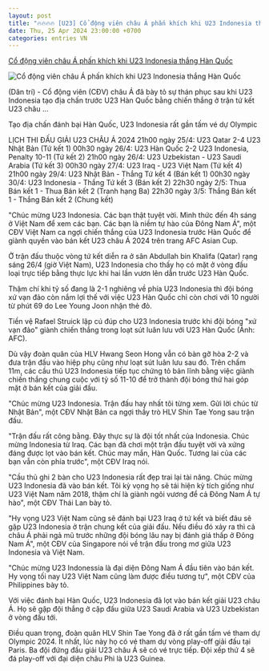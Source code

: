 ```yaml
---
layout: post
title: "🔥🔥🔥🔥 [U23] Cổ động viên châu Á phấn khích khi U23 Indonesia thắng Hàn Quốc"
date: Thu, 25 Apr 2024 23:00:00 +0700
categories: entries VN
---
```

[Cổ động viên châu Á phấn khích khi U23 Indonesia thắng Hàn Quốc](https://dantri.com.vn/the-thao/co-dong-vien-chau-a-phan-khich-khi-u23-indonesia-thang-han-quoc-20240426075800864.htm)

![Cổ động viên châu Á phấn khích khi U23 Indonesia thắng Hàn Quốc](https://cdnphoto.dantri.com.vn/Rg6ozz5-f1Y0bCnwAESO3VdBDxA=/zoom/1200_630/2024/04/26/indonesia-win-1-crop-crop-1714092797911.jpeg)

(Dân trí) - Cổ động viên (CĐV) châu Á đã bày tỏ sự thán phục sau khi U23 Indonesia tạo địa chấn trước U23 Hàn Quốc bằng chiến thắng ở trận tứ kết U23 châu ...

Tạo địa chấn đánh bại Hàn Quốc, U23 Indonesia rất gần tấm vé dự Olympic

LỊCH THI ĐẤU GIẢI U23 CHÂU Á 2024 21h00 ngày 25/4: U23 Qatar 2-4 U23 Nhật Bản (Tứ kết 1) 00h30 ngày 26/4: U23 Hàn Quốc 2-2 U23 Indonesia, Penalty 10-11 (Tứ kết 2) 21h00 ngày 26/4: U23 Uzbekistan - U23 Saudi Arabia (Tứ kết 3) 00h30 ngày 27/4: U23 Iraq - U23 Việt Nam (Tứ kết 4) 21h00 ngày 29/4: U23 Nhật Bản - Thắng Tứ kết 4 (Bán kết 1) 00h30 ngày 30/4: U23 Indonesia - Thắng Tứ kết 3 (Bán kết 2) 22h30 ngày 2/5: Thua Bán kết 1 - Thua Bán kết 2 (Tranh hạng Ba) 22h30 ngày 3/5: Thắng Bán kết 1 - Thắng Bán kết 2 (Chung kết)

"Chúc mừng U23 Indonesia. Các bạn thật tuyệt vời. Mình thức đến 4h sáng ở Việt Nam để xem các bạn. Các bạn là niềm tự hào của Đông Nam Á", một CĐV Việt Nam ca ngợi chiến thắng của U23 Indonesia trước Hàn Quốc để giành quyền vào bán kết U23 châu Á 2024 trên trang AFC Asian Cup.

Ở trận đấu thuộc vòng tứ kết diễn ra ở sân Abdullah bin Khalifa (Qatar) rạng sáng 26/4 (giờ Việt Nam), U23 Indonesia cho thấy họ có mặt ở vòng đấu loại trực tiếp bằng thực lực khi hai lần vươn lên dẫn trước U23 Hàn Quốc.

Thậm chí khi tỷ số đang là 2-1 nghiêng về phía U23 Indonesia thì đội bóng xứ vạn đảo còn nắm lợi thế với việc U23 Hàn Quốc chỉ còn chơi với 10 người từ phút 69 do Lee Young Joon nhận thẻ đỏ.

Tiền vệ Rafael Struick lập cú đúp cho U23 Indonesia trước khi đội bóng "xứ vạn đảo" giành chiến thắng trong loạt sút luân lưu với U23 Hàn Quốc (Ảnh: AFC).

Dù vậy đoàn quân của HLV Hwang Seon Hong vẫn có bàn gỡ hòa 2-2 và đưa trận đấu vào hiệp phụ cũng như loạt sút luân lưu sau đó. Trên chấm 11m, các cầu thủ U23 Indonesia tiếp tục chứng tỏ bản lĩnh bằng việc giành chiến thắng chung cuộc với tỷ số 11-10 để trở thành đội bóng thứ hai góp mặt ở bán kết của giải đấu.

"Chúc mừng U23 Indonesia. Trận đấu hay nhất tôi từng xem. Gửi lời chúc từ Nhật Bản", một CĐV Nhật Bản ca ngợi thầy trò HLV Shin Tae Yong sau trận đấu.

"Trận đấu rất công bằng. Đây thực sự là đội tốt nhất của Indonesia. Chúc mừng Indonesia từ Iraq. Các bạn đã chơi một trận đấu tuyệt vời và xứng đáng được lọt vào bán kết. Chúc may mắn, Hàn Quốc. Tương lai của các bạn vẫn còn phía trước", một CĐV Iraq nói.

"Cầu thủ ghi 2 bàn cho U23 Indonesia rất đẹp trai lại tài năng. Chúc mừng U23 Indonesia đã vào bán kết. Tôi kỳ vọng họ sẽ tái hiện kỳ tích giống như U23 Việt Nam năm 2018, thậm chí là giành ngôi vương để cả Đông Nam Á tự hào", một CĐV Thái Lan bày tỏ.

"Hy vọng U23 Việt Nam cũng sẽ đánh bại U23 Iraq ở tứ kết và biết đâu sẽ gặp U23 Indonesia ở trận chung kết của giải đấu. Nếu điều đó xảy ra thì cả châu Á phải ngả mũ trước những đội bóng lâu nay bị đánh giá thấp ở Đông Nam Á", một CĐV của Singapore nói về trận đấu trong mơ giữa U23 Indonesia và Việt Nam.

"Chúc mừng U23 Indonessia là đại diện Đông Nam Á đầu tiên vào bán kết. Hy vọng tối nay U23 Việt Nam cũng làm được điều tương tự", một CĐV của Philippines bày tỏ.

Với việc đánh bại Hàn Quốc, U23 Indonesia đã lọt vào bán kết giải U23 châu Á. Họ sẽ gặp đội thắng ở cặp đấu giữa U23 Saudi Arabia và U23 Uzbekistan ở vòng đấu tới.

Điều quan trọng, đoàn quân HLV Shin Tae Yong đã ở rất gần tấm vé tham dự Olympic 2024. Ít nhất, lúc này họ có vé tham dự vòng play-off giải đấu tại Paris. Ba đội đứng đầu giải U23 châu Á sẽ có vé trực tiếp. Đội xếp thứ 4 sẽ đá play-off với đại diện châu Phi là U23 Guinea.

